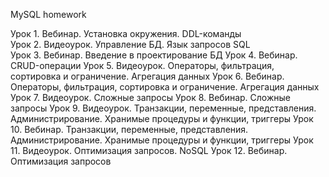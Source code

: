 MySQL homework

Урок 1. Вебинар. Установка окружения. DDL-команды  
Урок 2. Видеоурок. Управление БД. Язык запросов SQL  
Урок 3. Вебинар. Введение в проектирование БД
Урок 4. Вебинар. CRUD-операции
Урок 5. Видеоурок. Операторы, фильтрация, сортировка и ограничение. Агрегация данных
Урок 6. Вебинар. Операторы, фильтрация, сортировка и ограничение. Агрегация данных
Урок 7. Видеоурок. Сложные запросы
Урок 8. Вебинар. Сложные запросы
Урок 9. Видеоурок. Транзакции, переменные, представления. Администрирование. Хранимые процедуры и функции, триггеры
Урок 10. Вебинар. Транзакции, переменные, представления. Администрирование. Хранимые процедуры и функции, триггеры
Урок 11. Видеоурок. Оптимизация запросов. NoSQL
Урок 12. Вебинар. Оптимизация запросов
